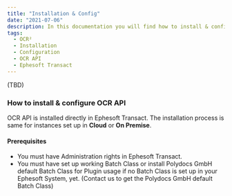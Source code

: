 ```yaml
---
title: "Installation & Config"
date: "2021-07-06"
description: In this documentation you will find how to install & configure OCR API - OCR API is installed directly in Ephesoft Transact in Cloud or On Premise.
tags:
  - OCR²
  - Installation
  - Configuration
  - OCR API
  - Ephesoft Transact
---
```


(TBD)

### **How to install & configure OCR API**

OCR API is installed directly in Ephesoft Transact. The installation process is same for instances set up in **Cloud** or **On Premise**.

#### Prerequisites

- You must have Administration rights in Ephesoft Transact.
- You must have set up working Batch Class or install Polydocs GmbH default Batch Class for Plugin usage if no Batch Class is set up in your Ephesoft System, yet. (Contact us to get the Polydocs GmbH default Batch Class)

